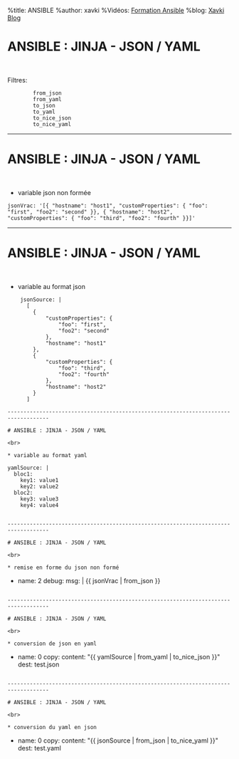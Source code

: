%title: ANSIBLE
%author: xavki
%Vidéos: [Formation Ansible](https://www.youtube.com/playlist?list=PLn6POgpklwWoCpLKOSw3mXCqbRocnhrh-)
%blog: [Xavki Blog](https://xavki.blog)


# ANSIBLE : JINJA - JSON / YAML

<br>

Filtres:

```
		from_json
		from_yaml
		to_json
		to_yaml
		to_nice_json
		to_nice_yaml
```

-----------------------------------------------------------------------------------

# ANSIBLE : JINJA - JSON / YAML


<br>


* variable json non formée

```
jsonVrac: '[{ "hostname": "host1", "customProperties": { "foo": "first", "foo2": "second" }}, { "hostname": "host2", "customProperties": { "foo": "third", "foo2": "fourth" }}]'
```

-----------------------------------------------------------------------------------

# ANSIBLE : JINJA - JSON / YAML

<br>

* variable au format json

```
    jsonSource: |
      [
        {
            "customProperties": {
                "foo": "first",
                "foo2": "second"
            },
            "hostname": "host1"
        },
        {
            "customProperties": {
                "foo": "third",
                "foo2": "fourth"
            },
            "hostname": "host2"
        }
      ]

-----------------------------------------------------------------------------------

# ANSIBLE : JINJA - JSON / YAML

<br>

* variable au format yaml

```
    yamlSource: |
      bloc1:
        key1: value1
        key2: value2
      bloc2:
        key3: value3
        key4: value4
```

-----------------------------------------------------------------------------------

# ANSIBLE : JINJA - JSON / YAML

<br>

* remise en forme du json non formé

```
  - name: 2
    debug:
      msg: |
        {{ jsonVrac | from_json }}
```

-----------------------------------------------------------------------------------

# ANSIBLE : JINJA - JSON / YAML

<br>

* conversion de json en yaml

```
  - name: 0
    copy:
      content: "{{ yamlSource | from_yaml | to_nice_json }}"
      dest: test.json
```

-----------------------------------------------------------------------------------

# ANSIBLE : JINJA - JSON / YAML

<br>

* conversion du yaml en json

```
  - name: 0
    copy:
      content: "{{ jsonSource | from_json | to_nice_yaml }}"
      dest: test.yaml
```
